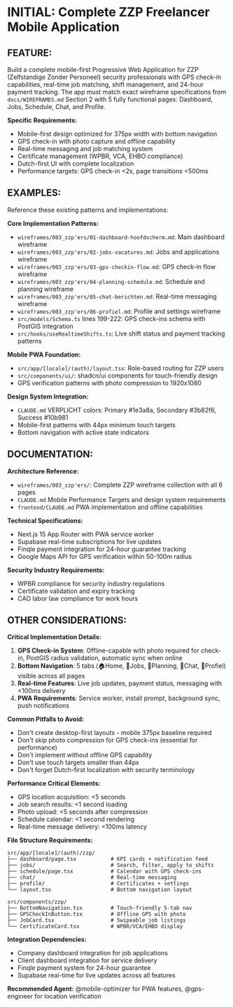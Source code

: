 # INITIAL: Complete ZZP Freelancer Mobile Application

## FEATURE:
Build a complete mobile-first Progressive Web Application for ZZP (Zelfstandige Zonder Personeel) security professionals with GPS check-in capabilities, real-time job matching, shift management, and 24-hour payment tracking. The app must match exact wireframe specifications from `docs/WIREFRAMES.md` Section 2 with 5 fully functional pages: Dashboard, Jobs, Schedule, Chat, and Profile.

**Specific Requirements:**
- Mobile-first design optimized for 375px width with bottom navigation
- GPS check-in with photo capture and offline capability
- Real-time messaging and job matching system
- Certificate management (WPBR, VCA, EHBO compliance)
- Dutch-first UI with complete localization
- Performance targets: GPS check-in <2s, page transitions <500ms

## EXAMPLES:
Reference these existing patterns and implementations:

**Core Implementation Patterns:**
- `wireframes/003_zzp'ers/01-dashboard-hoofdscherm.md`: Main dashboard wireframe
- `wireframes/003_zzp'ers/02-jobs-vacatures.md`: Jobs and applications wireframe
- `wireframes/003_zzp'ers/03-gps-checkin-flow.md`: GPS check-in flow wireframe
- `wireframes/003_zzp'ers/04-planning-schedule.md`: Schedule and planning wireframe
- `wireframes/003_zzp'ers/05-chat-berichten.md`: Real-time messaging wireframe
- `wireframes/003_zzp'ers/06-profiel.md`: Profile and settings wireframe
- `src/models/Schema.ts` lines 199-222: GPS check-ins schema with PostGIS integration
- `src/hooks/useRealtimeShifts.ts`: Live shift status and payment tracking patterns

**Mobile PWA Foundation:**
- `src/app/[locale]/(auth)/layout.tsx`: Role-based routing for ZZP users
- `src/components/ui/`: shadcn/ui components for touch-friendly design
- GPS verification patterns with photo compression to 1920x1080

**Design System Integration:**
- `CLAUDE.md` VERPLICHT colors: Primary #1e3a8a, Secondary #3b82f6, Success #10b981
- Mobile-first patterns with 44px minimum touch targets
- Bottom navigation with active state indicators

## DOCUMENTATION:
**Architecture Reference:**
- `wireframes/003_zzp'ers/`: Complete ZZP wireframe collection with all 6 pages
- `CLAUDE.md` Mobile Performance Targets and design system requirements
- `frontend/CLAUDE.md` PWA implementation and offline capabilities

**Technical Specifications:**
- Next.js 15 App Router with PWA service worker
- Supabase real-time subscriptions for live updates
- Finqle payment integration for 24-hour guarantee tracking
- Google Maps API for GPS verification within 50-100m radius

**Security Industry Requirements:**
- WPBR compliance for security industry regulations
- Certificate validation and expiry tracking
- CAO labor law compliance for work hours

## OTHER CONSIDERATIONS:

**Critical Implementation Details:**
1. **GPS Check-in System**: Offline-capable with photo required for check-in, PostGIS radius validation, automatic sync when online
2. **Bottom Navigation**: 5 tabs (🏠Home, 💼Jobs, 📅Planning, 💬Chat, 👤Profiel) visible across all pages
3. **Real-time Features**: Live job updates, payment status, messaging with <100ms delivery
4. **PWA Requirements**: Service worker, install prompt, background sync, push notifications

**Common Pitfalls to Avoid:**
- Don't create desktop-first layouts - mobile 375px baseline required
- Don't skip photo compression for GPS check-ins (essential for performance)
- Don't implement without offline GPS capability
- Don't use touch targets smaller than 44px
- Don't forget Dutch-first localization with security terminology

**Performance Critical Elements:**
- GPS location acquisition: <5 seconds
- Job search results: <1 second loading
- Photo upload: <5 seconds after compression
- Schedule calendar: <1 second rendering
- Real-time message delivery: <100ms latency

**File Structure Requirements:**
```
src/app/[locale]/(auth)/zzp/
├── dashboard/page.tsx           # KPI cards + notification feed
├── jobs/                        # Search, filter, apply to shifts
├── schedule/page.tsx            # Calendar with GPS check-ins
├── chat/                        # Real-time messaging
├── profile/                     # Certificates + settings
└── layout.tsx                   # Bottom navigation layout

src/components/zzp/
├── BottomNavigation.tsx         # Touch-friendly 5-tab nav
├── GPSCheckInButton.tsx         # Offline GPS with photo
├── JobCard.tsx                  # Swipeable job listings
└── CertificateCard.tsx          # WPBR/VCA/EHBO display
```

**Integration Dependencies:**
- Company dashboard integration for job applications
- Client dashboard integration for service delivery
- Finqle payment system for 24-hour guarantee
- Supabase real-time for live updates across all features

**Recommended Agent:** @mobile-optimizer for PWA features, @gps-engineer for location verification